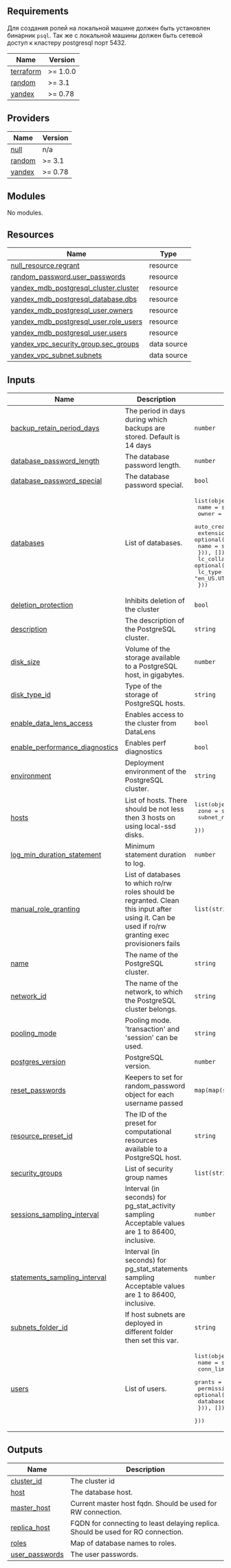 ## Requirements

Для создания ролей на локальной машине должен быть установлен бинарник `psql`. Так же с локальной машины должен быть сетевой доступ к кластеру postgresql порт 5432.

| Name | Version |
|------|---------|
| <a name="requirement_terraform"></a> [terraform](#requirement\_terraform) | >= 1.0.0 |
| <a name="requirement_random"></a> [random](#requirement\_random) | >= 3.1 |
| <a name="requirement_yandex"></a> [yandex](#requirement\_yandex) | >= 0.78 |

## Providers

| Name | Version |
|------|---------|
| <a name="provider_null"></a> [null](#provider\_null) | n/a |
| <a name="provider_random"></a> [random](#provider\_random) | >= 3.1 |
| <a name="provider_yandex"></a> [yandex](#provider\_yandex) | >= 0.78 |

## Modules

No modules.

## Resources

| Name | Type |
|------|------|
| [null_resource.regrant](https://registry.terraform.io/providers/hashicorp/null/latest/docs/resources/resource) | resource |
| [random_password.user_passwords](https://registry.terraform.io/providers/hashicorp/random/latest/docs/resources/password) | resource |
| [yandex_mdb_postgresql_cluster.cluster](https://registry.terraform.io/providers/yandex-cloud/yandex/latest/docs/resources/mdb_postgresql_cluster) | resource |
| [yandex_mdb_postgresql_database.dbs](https://registry.terraform.io/providers/yandex-cloud/yandex/latest/docs/resources/mdb_postgresql_database) | resource |
| [yandex_mdb_postgresql_user.owners](https://registry.terraform.io/providers/yandex-cloud/yandex/latest/docs/resources/mdb_postgresql_user) | resource |
| [yandex_mdb_postgresql_user.role_users](https://registry.terraform.io/providers/yandex-cloud/yandex/latest/docs/resources/mdb_postgresql_user) | resource |
| [yandex_mdb_postgresql_user.users](https://registry.terraform.io/providers/yandex-cloud/yandex/latest/docs/resources/mdb_postgresql_user) | resource |
| [yandex_vpc_security_group.sec_groups](https://registry.terraform.io/providers/yandex-cloud/yandex/latest/docs/data-sources/vpc_security_group) | data source |
| [yandex_vpc_subnet.subnets](https://registry.terraform.io/providers/yandex-cloud/yandex/latest/docs/data-sources/vpc_subnet) | data source |

## Inputs

| Name | Description | Type | Default | Required |
|------|-------------|------|---------|:--------:|
| <a name="input_backup_retain_period_days"></a> [backup\_retain\_period\_days](#input\_backup\_retain\_period\_days) | The period in days during which backups are stored. Default is 14 days | `number` | `14` | no |
| <a name="input_database_password_length"></a> [database\_password\_length](#input\_database\_password\_length) | The database password length. | `number` | `16` | no |
| <a name="input_database_password_special"></a> [database\_password\_special](#input\_database\_password\_special) | The database password special. | `bool` | `false` | no |
| <a name="input_databases"></a> [databases](#input\_databases) | List of databases. | <pre>list(object({<br>    name              = string<br>    owner             = string<br>    auto_create_roles = optional(bool, false)<br>    extensions = optional(list(object({<br>      name = string<br>    })), [])<br>    lc_collate = optional(string, "en_US.UTF-8")<br>    lc_type    = optional(string, "en_US.UTF-8")<br>  }))</pre> | n/a | yes |
| <a name="input_deletion_protection"></a> [deletion\_protection](#input\_deletion\_protection) | Inhibits deletion of the cluster | `bool` | `false` | no |
| <a name="input_description"></a> [description](#input\_description) | The description of the PostgreSQL cluster. | `string` | `"Multi-Node PostgreSQL."` | no |
| <a name="input_disk_size"></a> [disk\_size](#input\_disk\_size) | Volume of the storage available to a PostgreSQL host, in gigabytes. | `number` | `10` | no |
| <a name="input_disk_type_id"></a> [disk\_type\_id](#input\_disk\_type\_id) | Type of the storage of PostgreSQL hosts. | `string` | `"network-ssd"` | no |
| <a name="input_enable_data_lens_access"></a> [enable\_data\_lens\_access](#input\_enable\_data\_lens\_access) | Enables access to the cluster from DataLens | `bool` | `false` | no |
| <a name="input_enable_performance_diagnostics"></a> [enable\_performance\_diagnostics](#input\_enable\_performance\_diagnostics) | Enables perf diagnostics | `bool` | `false` | no |
| <a name="input_environment"></a> [environment](#input\_environment) | Deployment environment of the PostgreSQL cluster. | `string` | `"PRODUCTION"` | no |
| <a name="input_hosts"></a> [hosts](#input\_hosts) | List of hosts. There should be not less then 3 hosts on using local-ssd disks. | <pre>list(object({<br>    zone        = string<br>    subnet_name = string<br>  }))</pre> | n/a | yes |
| <a name="input_log_min_duration_statement"></a> [log\_min\_duration\_statement](#input\_log\_min\_duration\_statement) | Minimum statement duration to log. | `number` | `-1` | no |
| <a name="input_manual_role_granting"></a> [manual\_role\_granting](#input\_manual\_role\_granting) | List of databases to which ro/rw roles should be regranted. Clean this input after using it. Can be used if ro/rw granting exec provisioners fails | `list(string)` | `[]` | no |
| <a name="input_name"></a> [name](#input\_name) | The name of the PostgreSQL cluster. | `string` | n/a | yes |
| <a name="input_network_id"></a> [network\_id](#input\_network\_id) | The name of the network, to which the PostgreSQL cluster belongs. | `string` | n/a | yes |
| <a name="input_pooling_mode"></a> [pooling\_mode](#input\_pooling\_mode) | Pooling mode. 'transaction' and 'session' can be used. | `string` | `"SESSION"` | no |
| <a name="input_postgres_version"></a> [postgres\_version](#input\_postgres\_version) | PostgreSQL version. | `number` | `14` | no |
| <a name="input_reset_passwords"></a> [reset\_passwords](#input\_reset\_passwords) | Keepers to set for random\_password object for each username passed | `map(map(string))` | `null` | no |
| <a name="input_resource_preset_id"></a> [resource\_preset\_id](#input\_resource\_preset\_id) | The ID of the preset for computational resources available to a PostgreSQL host. | `string` | `"s3-c2-m8"` | no |
| <a name="input_security_groups"></a> [security\_groups](#input\_security\_groups) | List of security group names | `list(string)` | `[]` | no |
| <a name="input_sessions_sampling_interval"></a> [sessions\_sampling\_interval](#input\_sessions\_sampling\_interval) | Interval (in seconds) for pg\_stat\_activity sampling Acceptable values are 1 to 86400, inclusive. | `number` | `60` | no |
| <a name="input_statements_sampling_interval"></a> [statements\_sampling\_interval](#input\_statements\_sampling\_interval) | Interval (in seconds) for pg\_stat\_statements sampling Acceptable values are 1 to 86400, inclusive. | `number` | `600` | no |
| <a name="input_subnets_folder_id"></a> [subnets\_folder\_id](#input\_subnets\_folder\_id) | If host subnets are deployed in different folder then set this var. | `string` | `null` | no |
| <a name="input_users"></a> [users](#input\_users) | List of users. | <pre>list(object({<br>    name       = string<br>    conn_limit = number<br>    grants     = optional(list(string), [])<br>    permissions = optional(list(object({<br>      database_name = string<br>    })), [])<br>  }))</pre> | n/a | yes |

## Outputs

| Name | Description |
|------|-------------|
| <a name="output_cluster_id"></a> [cluster\_id](#output\_cluster\_id) | The cluster id |
| <a name="output_host"></a> [host](#output\_host) | The database host. |
| <a name="output_master_host"></a> [master\_host](#output\_master\_host) | Current master host fqdn. Should be used for RW connection. |
| <a name="output_replica_host"></a> [replica\_host](#output\_replica\_host) | FQDN for connecting to least delaying replica. Should be used for RO connection. |
| <a name="output_roles"></a> [roles](#output\_roles) | Map of database names to roles. |
| <a name="output_user_passwords"></a> [user\_passwords](#output\_user\_passwords) | The user passwords. |
